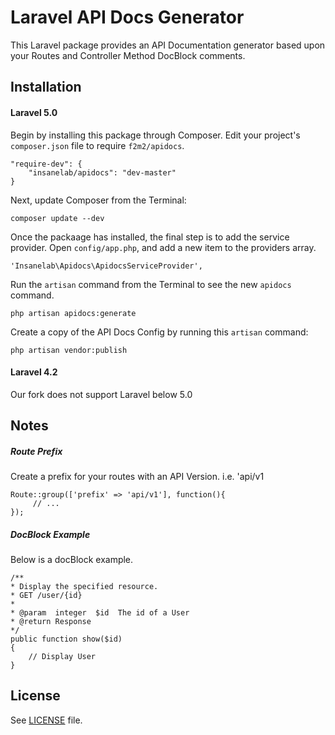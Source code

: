 
# Laravel API Docs Generator

This Laravel package provides an API Documentation generator based upon your Routes and Controller Method DocBlock comments.

## Installation

#### Laravel 5.0

Begin by installing this package through Composer. Edit your project's `composer.json` file to require `f2m2/apidocs`.

    "require-dev": {
        "insanelab/apidocs": "dev-master"
    }

Next, update Composer from the Terminal:

    composer update --dev

Once the packaage has installed, the final step is to add the service provider. Open `config/app.php`, and add a new item to the providers array.

    'Insanelab\Apidocs\ApidocsServiceProvider',

Run the `artisan` command from the Terminal to see the new `apidocs` command.

    php artisan apidocs:generate

Create a copy of the API Docs Config by running this `artisan` command:

    php artisan vendor:publish


#### Laravel 4.2

Our fork does not support Laravel below 5.0


Notes
-------

##### Route Prefix

Create a prefix for your routes with an API Version.  i.e. 'api/v1

    Route::group(['prefix' => 'api/v1'], function(){
         // ...
    });

##### DocBlock Example
Below is a docBlock example.

    /**
    * Display the specified resource.
    * GET /user/{id}
    *
    * @param  integer  $id  The id of a User
    * @return Response
    */
    public function show($id)
    {
        // Display User
    }

License
-------

See [LICENSE](LICENSE.md) file.

